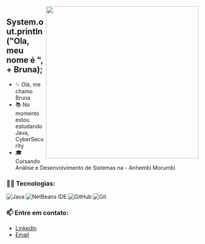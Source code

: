 <img src="https://raw.githubusercontent.com/MicaelliMedeiros/micaellimedeiros/master/image/computer-illustration.png" min-width="400px" max-width="400px" width="400px" align="right">

<h2>  System.out.println("Ola, meu nome é ", + Bruna);</h2>

- ✨ Olá, me chamo Bruna
- 📚 No momento estou estudando Java, CyberSecurity
- 🎓 Cursando Análise e Desenvolvimento de Sistemas na - Anhembi Morumbi


<h3>👩‍💻 Tecnologias:</h3>

![Java](https://img.shields.io/badge/java-%23ED8B00.svg?style=for-the-badge&logo=openjdk&logoColor=white)
![NetBeans IDE](https://img.shields.io/badge/NetBeansIDE-1B6AC6.svg?style=for-the-badge&logo=apache-netbeans-ide&logoColor=white)
![GitHub](https://img.shields.io/badge/github-%23121011.svg?style=for-the-badge&logo=github&logoColor=white)
![Git](https://img.shields.io/badge/git-%23F05033.svg?style=for-the-badge&logo=git&logoColor=white)


<h3>📫 Entre em contato:</h3>


 -  [Linkedin](https://www.linkedin.com/in/bruna-souza-716873256/)
 -  [Email](brunasouzabarbosa388@gmail.com)
